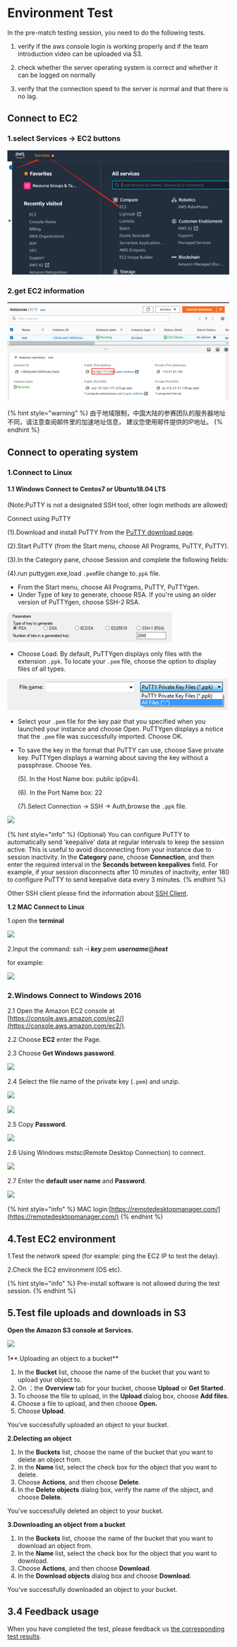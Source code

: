 # Environment Test

In the pre-match testing session,  you need to do the following tests. 

1. verify if the aws console login is working properly and if the team introduction video can be uploaded via S3. 

2. check whether the server operating system is correct and whether it can be logged on normally 

3. verify that the connection speed to the server is normal and that there is no lag.

## Connect to EC2

### 1.select Services -&gt; EC2 buttons

![](../.gitbook/assets/image%20%287%29.png)

### 2.get EC2 information

![](../.gitbook/assets/image%20%284%29.png)

{% hint style="warning" %}
由于地域限制，中国大陆的参赛团队的服务器地址不同，请注意查阅邮件里的加速地址信息， 建议您使用邮件提供的IP地址。
{% endhint %}

## Connect to operating system

### 1.Connect to Linux

#### **1.1 Windows Connect to Centos7 or Ubuntu18.04 LTS**

\(Note:PuTTY is not a designated SSH tool, other login methods are allowed\)

Connect using PuTTY

\(1\).Download and install PuTTY from the [PuTTY download page](http://www.chiark.greenend.org.uk/~sgtatham/putty/).

\(2\).Start PuTTY \(from the Start menu, choose All Programs, PuTTY, PuTTY\).

\(3\).In the Category pane, choose Session and complete the following fields:

\(4\).run puttygen.exe,load `.pem`file change to`.ppk` file.

* From the Start menu, choose All Programs, PuTTY, PuTTYgen.
* Under Type of key to generate, choose RSA. If you're using an older version of PuTTYgen, choose SSH-2 RSA.

![](../.gitbook/assets/image%20%288%29.png)

* Choose Load. By default, PuTTYgen displays only files with the extension `.ppk`. To locate your `.pem` file, choose the option to display files of all types.

![](../.gitbook/assets/image%20%282%29.png)

* Select your `.pem` file for the key pair that you specified when you launched your instance and choose Open. PuTTYgen displays a notice that the `.pem` file was successfully imported. Choose OK.
* To save the key in the format that PuTTY can use, choose Save private key. PuTTYgen displays a warning about saving the key without a passphrase. Choose Yes.

  \(5\). In the Host Name box: public ip\(ipv4\).

  \(6\). In the Port Name box: 22

  \(7\).Select Connection -&gt; SSH -&gt; Auth,browse the `.ppk` file.

![](../.gitbook/assets/image%20%2885%29.png)

{% hint style="info" %}
\(Optional\) You can configure PuTTY to automatically send 'keepalive' data at regular intervals to keep the session active. This is useful to avoid disconnecting from your instance due to session inactivity. In the **Category** pane, choose **Connection**, and then enter the required interval in the **Seconds between keepalives** field. For example, if your session disconnects after 10 minutes of inactivity, enter 180 to configure PuTTY to send keepalive data every 3 minutes.
{% endhint %}

Other SSH client please find the information about [SSH Client](https://www.slant.co/topics/149/~best-ssh-clients-for-windows).

**1.2 MAC Connect to Linux**

1.open the **terminal**

![](../.gitbook/assets/image%20%28106%29.png)

2.Input the command: ssh -i _**key**_.pem _**username**_@_**host**_

for example:

![](../.gitbook/assets/image%20%28103%29.png)

### **2.Windows Connect to Windows 2016** 

2.1 Open the Amazon EC2 console at [https://console.aws.amazon.com/ec2/](https://console.aws.amazon.com/ec2/).

2.2 Choose **EC2** enter the Page.

2.3 Choose **Get Windows password**.

![](../.gitbook/assets/image%20%2878%29.png)

2.4 Select the file name of the private key \(`.pem`\) and unzip.

![](../.gitbook/assets/image%20%2875%29.png)

![](../.gitbook/assets/image%20%2874%29.png)

2.5 Copy **Password**.

![](../.gitbook/assets/image%20%2876%29.png)

2.6 Using Windows mstsc\(Remote Desktop Connection\) to connect.

![](../.gitbook/assets/image%20%2860%29.png)

2.7 Enter the **default user name** and **Password**.

![](../.gitbook/assets/image%20%2863%29.png)

{% hint style="info" %}
MAC login:[https://remotedesktopmanager.com/](https://remotedesktopmanager.com/)
{% endhint %}

## 4.Test EC2 environment

1.Test the network speed \(for example: ping the EC2 IP to test the delay\).

2.Check the EC2 environment \(OS etc\).

{% hint style="info" %}
Pre-install software is not allowed during the test session.
{% endhint %}

## 5.Test file uploads and downloads in S3

**Open the Amazon S3 console at Services.**

![](../.gitbook/assets/image%20%2886%29.png)

1**.Uploading an object to a bucket**

1. In the **Bucket** list, choose the name of the bucket that you want to upload your object to.
2. On ：the **Overview** tab for your bucket, choose **Upload** or **Get Started**.
3. To choose the file to upload, in the **Upload** dialog box, choose **Add files**.
4. Choose a file to upload, and then choose **Open.**
5. Choose **Upload**.

You've successfully uploaded an object to your bucket.

**2.Delecting an object**

1. In the **Buckets** list, choose the name of the bucket that you want to delete an object from.
2. In the **Name** list, select the check box for the object that you want to delete.
3. Choose **Actions**, and then choose **Delete**.
4. In the **Delete objects** dialog box, verify the name of the object, and choose **Delete**.

You've successfully deleted an object to your bucket.

**3.Downloading an object from a bucket**

1. In the **Buckets** list, choose the name of the bucket that you want to download an object from.
2. In the **Name** list, select the check box for the object that you want to download.
3. Choose **Actions**, and then choose **Download**.
4. In the **Download objects** dialog box and choose **Download**.

You've successfully downloaded an object to your bucket.

## 3.4 Feedback usage

When you have completed the test, please feedback us [the corresponding test results](https://forms.office.com/Pages/DesignPage.aspx?fragment=FormId%3DS8fgZBcaAECBySjMd29sdbARWGwIoxVBvYOnmX6MKMNUQUIwNEQ3SDE2UDJDOEE5MThEVllLTFpRUC4u).

